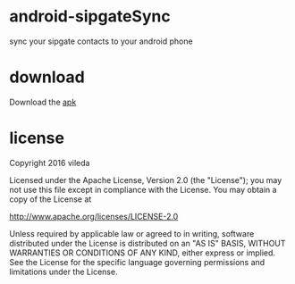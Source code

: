 # android-sipgateSync
sync your sipgate contacts to your android phone

# download

Download the [apk](https://github.com/vileda/android-sipgateSync/raw/master/sipgateSync.apk)

# license

Copyright 2016 vileda

Licensed under the Apache License, Version 2.0 (the "License");
you may not use this file except in compliance with the License.
You may obtain a copy of the License at

   http://www.apache.org/licenses/LICENSE-2.0

Unless required by applicable law or agreed to in writing, software
distributed under the License is distributed on an "AS IS" BASIS,
WITHOUT WARRANTIES OR CONDITIONS OF ANY KIND, either express or implied.
See the License for the specific language governing permissions and
limitations under the License.
